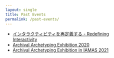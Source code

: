 ```yaml
---
layout: single
title: Past Events
permalink: /past-events/
---
```

<style type="text/css">

* { box-sizing: border-box; }

html { /* apply a natural box layout model to all elements */ box-sizing: border-box; background-color: #fff; font-size: 14px; -webkit-text-size-adjust: 100%; -ms-text-size-adjust: 100%; }
@media (min-width: 48em) { html { font-size: 14px; } }
@media (min-width: 64em) { html { font-size: 16px; } }
@media (min-width: 80em) { html { font-size: 18px; } }

</style>

- [インタラクティビティを再定義する - Redefining Interactivity](/redefining-interactivity/)
- [Archival Archetyping Exhibition 2020](/exhibition-2020/)
- [Archival Archetyping Exhibition in IAMAS 2021](/iamas-2021/)